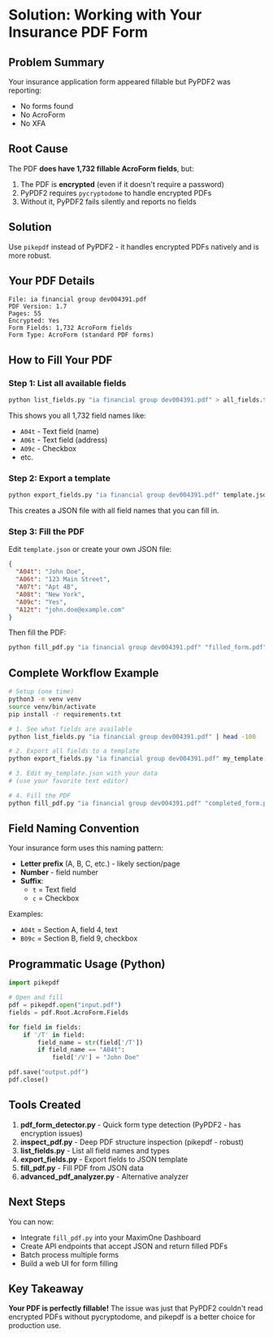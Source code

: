 # Solution: Working with Your Insurance PDF Form

## Problem Summary

Your insurance application form appeared fillable but PyPDF2 was reporting:
- No forms found
- No AcroForm
- No XFA

## Root Cause

The PDF **does have 1,732 fillable AcroForm fields**, but:
1. The PDF is **encrypted** (even if it doesn't require a password)
2. PyPDF2 requires `pycryptodome` to handle encrypted PDFs
3. Without it, PyPDF2 fails silently and reports no fields

## Solution

Use `pikepdf` instead of PyPDF2 - it handles encrypted PDFs natively and is more robust.

## Your PDF Details

```
File: ia financial group dev004391.pdf
PDF Version: 1.7
Pages: 55
Encrypted: Yes
Form Fields: 1,732 AcroForm fields
Form Type: AcroForm (standard PDF forms)
```

## How to Fill Your PDF

### Step 1: List all available fields

```bash
python list_fields.py "ia financial group dev004391.pdf" > all_fields.txt
```

This shows you all 1,732 field names like:
- `A04t` - Text field (name)
- `A06t` - Text field (address)
- `A09c` - Checkbox
- etc.

### Step 2: Export a template

```bash
python export_fields.py "ia financial group dev004391.pdf" template.json
```

This creates a JSON file with all field names that you can fill in.

### Step 3: Fill the PDF

Edit `template.json` or create your own JSON file:

```json
{
  "A04t": "John Doe",
  "A06t": "123 Main Street",
  "A07t": "Apt 4B",
  "A08t": "New York",
  "A09c": "Yes",
  "A12t": "john.doe@example.com"
}
```

Then fill the PDF:

```bash
python fill_pdf.py "ia financial group dev004391.pdf" "filled_form.pdf" template.json
```

## Complete Workflow Example

```bash
# Setup (one time)
python3 -m venv venv
source venv/bin/activate
pip install -r requirements.txt

# 1. See what fields are available
python list_fields.py "ia financial group dev004391.pdf" | head -100

# 2. Export all fields to a template
python export_fields.py "ia financial group dev004391.pdf" my_template.json

# 3. Edit my_template.json with your data
# (use your favorite text editor)

# 4. Fill the PDF
python fill_pdf.py "ia financial group dev004391.pdf" "completed_form.pdf" my_template.json
```

## Field Naming Convention

Your insurance form uses this naming pattern:
- **Letter prefix** (A, B, C, etc.) - likely section/page
- **Number** - field number
- **Suffix**:
  - `t` = Text field
  - `c` = Checkbox

Examples:
- `A04t` = Section A, field 4, text
- `B09c` = Section B, field 9, checkbox

## Programmatic Usage (Python)

```python
import pikepdf

# Open and fill
pdf = pikepdf.open("input.pdf")
fields = pdf.Root.AcroForm.Fields

for field in fields:
    if '/T' in field:
        field_name = str(field['/T'])
        if field_name == "A04t":
            field['/V'] = "John Doe"

pdf.save("output.pdf")
pdf.close()
```

## Tools Created

1. **pdf_form_detector.py** - Quick form type detection (PyPDF2 - has encryption issues)
2. **inspect_pdf.py** - Deep PDF structure inspection (pikepdf - robust)
3. **list_fields.py** - List all field names and types
4. **export_fields.py** - Export fields to JSON template
5. **fill_pdf.py** - Fill PDF from JSON data
6. **advanced_pdf_analyzer.py** - Alternative analyzer

## Next Steps

You can now:
- Integrate `fill_pdf.py` into your MaximOne Dashboard
- Create API endpoints that accept JSON and return filled PDFs
- Batch process multiple forms
- Build a web UI for form filling

## Key Takeaway

**Your PDF is perfectly fillable!** The issue was just that PyPDF2 couldn't read encrypted PDFs without pycryptodome, and pikepdf is a better choice for production use.

